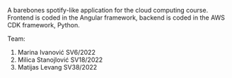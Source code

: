 A barebones spotify-like application for the cloud computing course. Frontend is coded in the Angular framework, backend is coded in the AWS CDK framework, Python.

Team:
1. Marina Ivanović SV6/2022
2. Milica Stanojlović SV18/2022
3. Matijas Levang SV38/2022 
